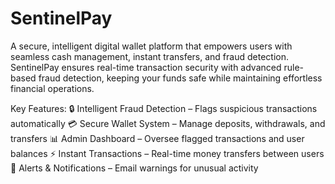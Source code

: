 # SentinelPay
A secure, intelligent digital wallet platform that empowers users with seamless cash management, instant transfers, and fraud detection. SentinelPay ensures real-time transaction security with advanced rule-based fraud detection, keeping your funds safe while maintaining effortless financial operations.

Key Features:
 🔒 Intelligent Fraud Detection – Flags suspicious transactions automatically
 💳 Secure Wallet System – Manage deposits, withdrawals, and transfers
 📊 Admin Dashboard – Oversee flagged transactions and user balances
 ⚡ Instant Transactions – Real-time money transfers between users
 🔔 Alerts & Notifications – Email warnings for unusual activity



